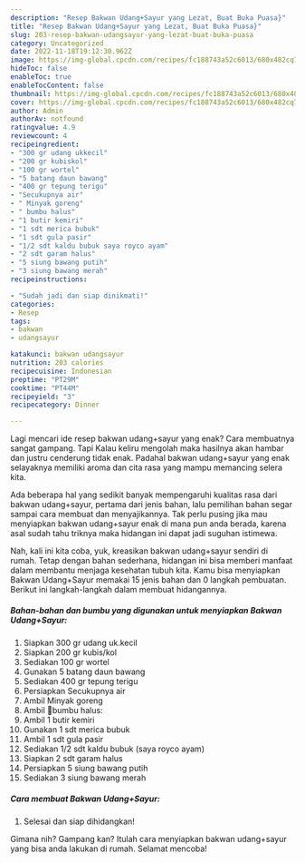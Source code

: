```yaml
---
description: "Resep Bakwan Udang+Sayur yang Lezat, Buat Buka Puasa}"
title: "Resep Bakwan Udang+Sayur yang Lezat, Buat Buka Puasa}"
slug: 203-resep-bakwan-udangsayur-yang-lezat-buat-buka-puasa
category: Uncategorized
date: 2022-11-18T19:12:30.962Z
image: https://img-global.cpcdn.com/recipes/fc188743a52c6013/680x482cq70/bakwan-udangsayur-foto-resep-utama.jpg
hideToc: false
enableToc: true
enableTocContent: false
thumbnail: https://img-global.cpcdn.com/recipes/fc188743a52c6013/680x482cq70/bakwan-udangsayur-foto-resep-utama.jpg
cover: https://img-global.cpcdn.com/recipes/fc188743a52c6013/680x482cq70/bakwan-udangsayur-foto-resep-utama.jpg
author: Admin
authorAv: notfound
ratingvalue: 4.9
reviewcount: 4
recipeingredient:
- "300 gr udang ukkecil"
- "200 gr kubiskol"
- "100 gr wortel"
- "5 batang daun bawang"
- "400 gr tepung terigu"
- "Secukupnya air"
- " Minyak goreng"
- " bumbu halus"
- "1 butir kemiri"
- "1 sdt merica bubuk"
- "1 sdt gula pasir"
- "1/2 sdt kaldu bubuk saya royco ayam"
- "2 sdt garam halus"
- "5 siung bawang putih"
- "3 siung bawang merah"
recipeinstructions:

- "Sudah jadi dan siap dinikmati!"
categories:
- Resep
tags:
- bakwan
- udangsayur

katakunci: bakwan udangsayur 
nutrition: 203 calories
recipecuisine: Indonesian
preptime: "PT29M"
cooktime: "PT44M"
recipeyield: "3"
recipecategory: Dinner

---
```



Lagi mencari ide resep bakwan udang+sayur yang enak? Cara membuatnya sangat gampang. Tapi Kalau keliru mengolah maka hasilnya akan hambar dan justru cenderung tidak enak. Padahal bakwan udang+sayur yang enak selayaknya memiliki aroma dan cita rasa yang mampu memancing selera kita.




Ada beberapa hal yang sedikit banyak mempengaruhi kualitas rasa dari bakwan udang+sayur, pertama dari jenis bahan, lalu pemilihan bahan segar sampai cara membuat dan menyajikannya. Tak perlu pusing jika mau menyiapkan bakwan udang+sayur enak di mana pun anda berada, karena asal sudah tahu triknya maka hidangan ini dapat jadi suguhan istimewa.


Nah, kali ini kita coba, yuk, kreasikan bakwan udang+sayur sendiri di rumah. Tetap dengan bahan sederhana, hidangan ini bisa memberi manfaat dalam membantu menjaga kesehatan tubuh kita. Kamu bisa menyiapkan Bakwan Udang+Sayur memakai 15 jenis bahan dan 0 langkah pembuatan. Berikut ini langkah-langkah dalam membuat hidangannya.

<!--inarticleads1-->

##### Bahan-bahan dan bumbu yang digunakan untuk menyiapkan Bakwan Udang+Sayur:

1. Siapkan 300 gr udang uk.kecil
1. Siapkan 200 gr kubis/kol
1. Sediakan 100 gr wortel
1. Gunakan 5 batang daun bawang
1. Sediakan 400 gr tepung terigu
1. Persiapkan Secukupnya air
1. Ambil  Minyak goreng
1. Ambil  🌷bumbu halus:
1. Ambil 1 butir kemiri
1. Gunakan 1 sdt merica bubuk
1. Ambil 1 sdt gula pasir
1. Sediakan 1/2 sdt kaldu bubuk (saya royco ayam)
1. Siapkan 2 sdt garam halus
1. Persiapkan 5 siung bawang putih
1. Sediakan 3 siung bawang merah




<!--inarticleads2-->

##### Cara membuat Bakwan Udang+Sayur:


1. Selesai dan siap dihidangkan!



Gimana nih? Gampang kan? Itulah cara menyiapkan bakwan udang+sayur yang bisa anda lakukan di rumah. Selamat mencoba!
